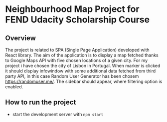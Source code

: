 # Neighbourhood Map Project for FEND Udacity Scholarship Course

## Overview

The project is related to SPA (Single Page Application) developed with React library. 
The aim of the application is to display a map fetched thanks to Google Maps API
with five chosen locations of a given city. For my project i have chosen the city of Lisbon in Portugal.
When marker is clicked it should display infowindow with some additional data fetched from third party API, 
in this case Random User Generator has been chosem https://randomuser.me/.
The sidebar should appear, where filtering option is enabled.

## How to run the project

* start the development server with `npm start`
